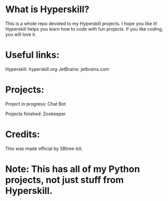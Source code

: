 # What is Hyperskill?
This is a whole repo devoted to my Hyperskill projects. I hope you like it!
Hyperskill helps you learn how to code with fun projects.
If you like coding, you will love it.

# Useful links:
Hyperskill: hyperskill.org
JetBrains: jetbrains.com

# Projects:
Project in progress: Chat Bot

Projects finished: Zookeeper

# Credits:
This was made official by SBtree-bit.
# Note: This has all of my Python projects, not just stuff from Hyperskill.
